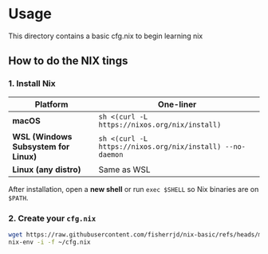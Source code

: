 # Usage
This directory contains a basic cfg.nix to begin learning nix

## How to do the NIX tings

### 1. Install Nix

| Platform | One-liner |
|---|---|
| **macOS** | `sh <(curl -L https://nixos.org/nix/install)` |
| **WSL (Windows Subsystem for Linux)** | `sh <(curl -L https://nixos.org/nix/install) --no-daemon` |
| **Linux (any distro)** | Same as WSL |

After installation, open a **new shell** or run `exec $SHELL` so Nix binaries are on `$PATH`.

### 2. Create your `cfg.nix`

```bash
wget https://raw.githubusercontent.com/fisherrjd/nix-basic/refs/heads/main/cfg.nix
nix-env -i -f ~/cfg.nix
